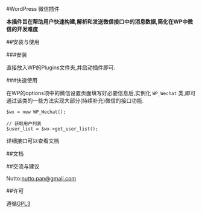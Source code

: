 #WordPress 微信插件

__本插件旨在帮助用户快速构建,解析和发送微信接口中的消息数据,简化在WP中微信的开发难度__


##安装与使用

###安装

直接放入WP的Plugins文件夹,并启动插件即可.

###快速使用

在WP的options项中的微信设置页面填写好必要信息后,实例化 ``` WP_Wechat ``` 类,即可通过该类的一些方法实现大部分(持续补充)微信的接口功能.

```
$wx = new WP_Wechat();

// 获取用户列表
$user_list = $wx->get_user_list(); 
```

详细接口可以查看文档

##文档


##交流与建议

Nutto:<a href=mailto:nutto.pan@gmail.com>nutto.pan@gmail.com</a>

##许可

遵循[GPL3](https://www.gnu.org/licenses/gpl-3.0.txt)

